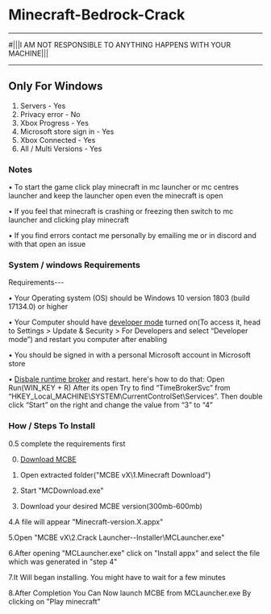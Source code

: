 # Minecraft-Bedrock-Crack
 ________________________________________________________________
#|||I AM NOT RESPONSIBLE TO ANYTHING HAPPENS WITH YOUR MACHINE|||
 _____________________
## Only For Windows
1. Servers - Yes
2. Privacy error - No
3. Xbox Progress - Yes
4. Microsoft store sign in - Yes
5. Xbox Connected - Yes
6. All / Multi Versions - Yes

### Notes

• To start the game click play minecraft in mc launcher or mc centres launcher and keep the launcher open even the minecraft is open

• If you feel that minecraft is crashing or freezing then switch to mc launcher and clicking play minecraft

• If you find errors contact me personally by emailing me or in discord and with that open an issue

### System / windows Requirements
Requirements---

• Your Operating system (OS) should be Windows 10 version 1803 (build 17134.0) or higher

• Your Computer should have [developer mode](https://www.wikihow.com/Enable-Developer-Mode-in-Windows-10) turned on(To access it, head to Settings > Update & Security > For Developers and select “Developer mode”) and restart you computer after enabling

• You should be signed in with a personal Microsoft account in Microsoft store

• [Disbale runtime broker](https://www.wisecleaner.com/how-to/107-3-methods-to-fix-runtime-broker-high-cpu-usage-issue.html) and restart. here's how to do that: Open Run(WIN_KEY + R) After its open Try to find “TimeBrokerSvc” from “HKEY_Local_MACHINE\SYSTEM\CurrentControlSet\Services”. Then double click “Start” on the right and change the value from “3” to “4”

### How / Steps To Install

0.5 complete the requirements first

0. [Download MCBE](https://github.com/QwertyTheCoder/Minecraft-Bedrock-Crack/releases/latest)

1. Open extracted folder("MCBE vX\1.Minecraft Download")

2. Start "MCDownload.exe"

3. Download your desired MCBE version(300mb-600mb)

4.A file will appear "Minecraft-version.X.appx"

5.Open "MCBE vX\2.Crack Launcher--Installer\MCLauncher.exe"

6.After opening "MCLauncher.exe" click on "Install appx" and select the file which was generated in "step 4"

7.It Will began installing. You might have to wait for a few minutes

8.After Completion You Can Now launch MCBE from MCLauncher.exe By clicking on "Play minecraft"

